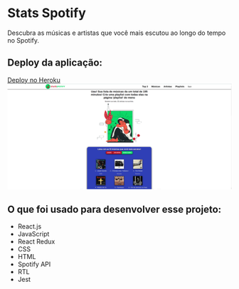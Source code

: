 # Stats Spotify

Descubra as músicas e artistas que você mais escutou ao longo do tempo no Spotify.

## Deploy da aplicação:
[Deploy no Heroku](https://moutim-stats-spotify.herokuapp.com/)
![image-20220219224639838](preview.png)

## O que foi usado para desenvolver esse projeto:
  * React.js
  * JavaScript
  * React Redux
  * CSS
  * HTML
  * Spotify API
  * RTL
  * Jest
